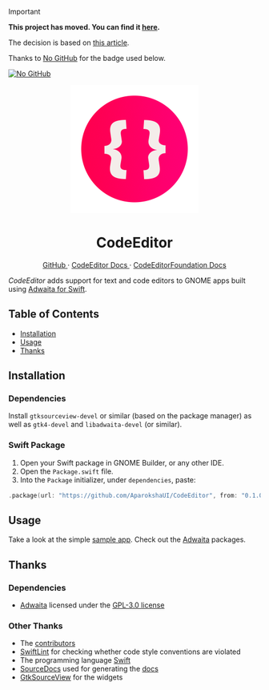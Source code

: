 > [!IMPORTANT]  
>
> **This project has moved. You can find it [here](https://git.aparoksha.dev/aparoksha/codeeditor).**
>
> The decision is based on [this article](https://sfconservancy.org/GiveUpGitHub/).
>
> Thanks to [No GitHub](https://codeberg.org/NoGitHub) for the badge used below.
>
> [![No GitHub](https://nogithub.codeberg.page/badge.svg)](https://sfconservancy.org/GiveUpGitHub/)

<p align="center">
  <img width="256" alt="CodeEditor Icon" src="Icons/CodeEditorIcon.png">
  <h1 align="center">CodeEditor</h1>
</p>

<p align="center">
  <a href="https://github.com/AparokshaUI/CodeEditor">
  GitHub
  </a>
  ·
  <a href="Documentation/CodeEditor/README.md">
  CodeEditor Docs
  </a>
  ·
  <a href="Documentation/CodeEditorFoundation/README.md">
  CodeEditorFoundation Docs
  </a>
</p>

_CodeEditor_ adds support for text and code editors to GNOME apps built using [Adwaita for Swift](https://github.com/AparokshaUI/Adwaita).

## Table of Contents

- [Installation](#Installation)
- [Usage](#Usage)
- [Thanks](#Thanks)

## Installation
### Dependencies
Install `gtksourceview-devel` or similar (based on the package manager) as well as `gtk4-devel` and `libadwaita-devel` (or similar).

### Swift Package
1. Open your Swift package in GNOME Builder, or any other IDE.
2. Open the `Package.swift` file.
3. Into the `Package` initializer, under `dependencies`, paste:
```swift
.package(url: "https://github.com/AparokshaUI/CodeEditor", from: "0.1.0")   
```

## Usage

Take a look at the simple [sample app](Tests/main.swift).
Check out the [Adwaita](https://github.com/AparokshaUI/Adwaita) packages.

## Thanks

### Dependencies
- [Adwaita](https://github.com/AparokshaUI/Adwaita) licensed under the [GPL-3.0 license](https://github.com/AparokshaUI/Adwaita/blob/main/LICENSE.md)

### Other Thanks
- The [contributors](Contributors.md)
- [SwiftLint](https://github.com/realm/SwiftLint) for checking whether code style conventions are violated
- The programming language [Swift](https://github.com/apple/swift)
- [SourceDocs](https://github.com/SourceDocs/SourceDocs) used for generating the [docs](Documentation/Reference/README.md)
- [GtkSourceView](https://gitlab.gnome.org/GNOME/gtksourceview/) for the widgets
